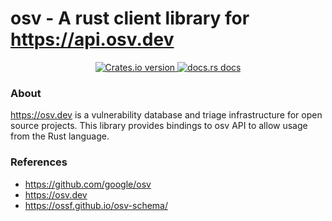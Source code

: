 # osv - A rust client library for https://api.osv.dev

<div align="center">
  <a href="https://crates.io/crates/osv">
    <img src="https://img.shields.io/crates/v/osv.svg?style=flat-square"
    alt="Crates.io version" />
  </a>
  <a href="https://docs.rs/osv">
    <img src="https://img.shields.io/badge/docs-latest-blue.svg?style=flat-square"
      alt="docs.rs docs" />
  </a>
</div>


### About 

https://osv.dev is a vulnerability database and triage infrastructure
for open source projects. This library provides bindings to osv 
API to allow usage from the Rust language.

### References

- https://github.com/google/osv
- https://osv.dev
- https://ossf.github.io/osv-schema/
